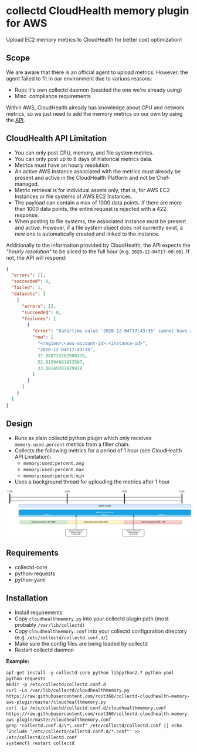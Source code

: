 # collectd CloudHealth memory plugin for AWS

Upload EC2 memory metrics to CloudHealth for better cost optimization!

## Scope

We are aware that there is an official agent to upload metrics. However, the agent failed to fit in our environment due to variuos reasons:

* Runs it's own collectd daemon (besided the one we're already using)
* Misc. compliance requirements

Within AWS, CloudHealth already has knowledge about CPU and network metrics, so we just need to add the memory metrics on our own by using the [API](https://apidocs.cloudhealthtech.com/#metrics_introduction-to-metrics-api).

## CloudHealth API Limitation

* You can only post CPU, memory, and file system metrics.
* You can only post up to 8 days of historical metrics data.
* Metrics must have an hourly resolution.
* An active AWS Instance associated with the metrics must already be present and active in the CloudHealth Platform and not be Chef-managed.
* Metric retrieval is for individual assets only, that is, for AWS EC2 Instances or file systems of AWS EC2 Instances.
* The payload can contain a max of 1000 data points. If there are more than 1000 data points, the entire request is rejected with a 422 response.
* When posting to file systems, the associated instance must be present and active. However, if a file system object does not currently exist, a new one is automatically created and linked to the instance.

Additionally to the information provided by CloudHealth, the API expects the *"hourly resolution"* to be sliced to the full hour (e.g. `2020-12-04T17:00:00`). If not, the API will respond:

```json
{
  "errors": [],
  "succeeded": 0,
  "failed": 1,
  "datasets": [
    {
      "errors": [],
      "succeeded": 0,
      "failures": [
        {
          "error": "Date/time value '2020-12-04T17:43:35' cannot have a non-zero minute value.",
          "row": [
            "<region>:<aws-account-id>:<instance-id>",
            "2020-12-04T17:43:35",
            37.088733582900176,
            52.81394681853567,
            33.08149301429918
          ]
        }
      ]
    }
  ]
}
```

## Design

* Runs as plain collectd python plugin which only receives `memory.used.percent` metrics from a filter chain.
* Collects the following metrics for a period of 1 hour (see CloudHealth API Limitation):
  * `memory:used:percent.avg`
  * `memory:used:percent.max`
  * `memory:used:percent.min`
* Uses a background thread for uploading the metrics after 1 hour

![Design - can be edited with draw.io](/design.png)

## Requirements

* collectd-core
* python-requests
* python-yaml

## Installation

* Install requirements
* Copy `cloudhealthmemory.py` into your collectd plugin path (most probably `/var/lib/collectd`)
* Copy `cloudhealthmemory.conf` into your collectd configuration directory (e.g. `/etc/collectd/collectd.conf.d/`)
* Make sure the config files are being loaded by collectd
* Restart collectd daemon

**Example:**

```
apt-get install -y collectd-core python libpython2.7 python-yaml python-requests
mkdir -p /etc/collectd/collectd.conf.d
curl -Lo /var/lib/collectd/cloudhealthmemory.py https://raw.githubusercontent.com/root360/collectd-cloudhealth-memory-aws-plugin/master/cloudhealthmemory.py
curl -Lo /etc/collectd/collectd.conf.d/cloudhealthmemory.conf https://raw.githubusercontent.com/root360/collectd-cloudhealth-memory-aws-plugin/master/cloudhealthmemory.conf
grep "collectd.conf.d/\*\.conf" /etc/collectd/collectd.conf || echo 'Include "/etc/collectd/collectd.conf.d/*.conf"' >> /etc/collectd/collectd.conf
systemctl restart collectd
```
